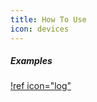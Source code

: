 ```yaml
---
title: How To Use
icon: devices
---
```


##### Examples
[!ref icon="log"](https://github.com/bloxstraplabs/custom-bootstrapper-examples)
